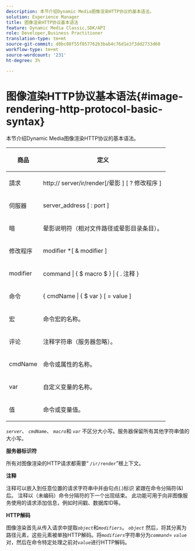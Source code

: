```yaml
---
description: 本节介绍Dynamic Media图像渲染HTTP协议的基本语法。
solution: Experience Manager
title: 图像渲染HTTP协议基本语法
feature: Dynamic Media Classic,SDK/API
role: Developer,Business Practitioner
translation-type: tm+mt
source-git-commit: d0bc88f55f857762b3bab4c76d1e3f3dd2733d60
workflow-type: tm+mt
source-wordcount: '231'
ht-degree: 3%

---
```



# 图像渲染HTTP协议基本语法{#image-rendering-http-protocol-basic-syntax}

本节介绍Dynamic Media图像渲染HTTP协议的基本语法。

<table id="table_0A7D7207EE6D4B08B62BE8620EBE0B25"> 
 <thead> 
  <tr> 
   <th colname="col1" class="entry"> <p>商品 </p> </th> 
   <th colname="col2" class="entry"> <p>定义 </p> </th> 
  </tr> 
 </thead>
 <tbody> 
  <tr> 
   <td colname="col1"> <p><span class="varname"> 請求</span> </p> </td> 
   <td colname="col2"> <p>http://<span class="varname"> server</span>/ir/render[/<span class="varname">晕影</span> ] [ ?<span class="varname"> 修改程序</span> ] </p> </td> 
  </tr> 
  <tr> 
   <td colname="col1"> <p><span class="varname"> 伺服器 </span> </p> </td> 
   <td colname="col2"> <p><span class="varname"> server_address</span> [ :<span class="varname"> port</span> ] </p> </td> 
  </tr> 
  <tr> 
   <td colname="col1"> <p><span class="varname"> 暗  </span> </p> </td> 
   <td colname="col2"> <p>晕影说明符（相对文件路径或晕影目录条目）。 </p> </td> 
  </tr> 
  <tr> 
   <td colname="col1"> <p><span class="varname"> 修改程序 </span> </p> </td> 
   <td colname="col2"> <p><span class="varname"> modifier</span> *[ &amp;  <span class="varname"> modifier</span> ] </p> </td> 
  </tr> 
  <tr> 
   <td colname="col1"> <p><span class="varname"> modifier </span> </p> </td> 
   <td colname="col2"> <p><span class="varname"> command</span> | { $  <span class="varname"> macro</span> $ } | { .<span class="varname"> 注释</span> } </p> </td> 
  </tr> 
  <tr> 
   <td colname="col1"> <p><span class="varname"> 命令  </span> </p> </td> 
   <td colname="col2"> <p>{ <span class="varname"> cmdName</span> | { $<span class="varname"> var</span> } [ = <span class="varname"> value</span> ] </p> </td> 
  </tr> 
  <tr> 
   <td colname="col1"> <p><span class="varname"> 宏  </span> </p> </td> 
   <td colname="col2"> <p>命令宏的名称。 </p> </td> 
  </tr> 
  <tr> 
   <td colname="col1"> <p><span class="varname"> 评论  </span> </p> </td> 
   <td colname="col2"> <p>注释字符串（服务器忽略）。 </p> </td> 
  </tr> 
  <tr> 
   <td colname="col1"> <p><span class="varname"> cmdName  </span> </p> </td> 
   <td colname="col2"> <p>命令或属性的名称。 </p> </td> 
  </tr> 
  <tr> 
   <td colname="col1"> <p><span class="varname"> var </span> </p> </td> 
   <td colname="col2"> <p>自定义变量的名称。 </p> </td> 
  </tr> 
  <tr> 
   <td colname="col1"> <p><span class="varname"> 值  </span> </p> </td> 
   <td colname="col2"> <p>命令或变量值。 </p> </td> 
  </tr> 
 </tbody> 
</table>

*`server`*、 *`cmdName`*、 *`macro`*&#x200B;和 *`var`* 不区分大小写。服务器保留所有其他字符串值的大小写。

**服务器标识符**

所有对图像渲染的HTTP请求都需要“ `/ir/render`”根上下文。

**注释**

注释可以嵌入到任意位置的请求字符串中并由句点(.)标识 紧跟在命令分隔符(&amp;)后。 注释以（未编码）命令分隔符的下一个出现结束。 此功能可用于向非图像服务使用的请求添加信息，例如时间戳、数据库ID等。

**HTTP解码**

图像渲染首先从传入请求中提取&#x200B;*`object`*&#x200B;和&#x200B;*`modifiers`*。 *`object`* 然后，将其分离为路径元素，这些元素被单独HTTP解码。将&#x200B;*`modifiers`*&#x200B;字符串分为&#x200B;*`command`*= *`value`*&#x200B;对，然后在命令特定处理之前对&#x200B;*`value`*&#x200B;进行HTTP解码。
